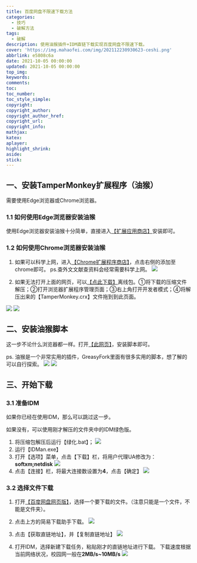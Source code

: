 ```yaml
---
title: 百度网盘不限速下载方法
categories:
  - 技巧
  - 破解方法
tags:
  - 破解
description: 使用油猴插件+IDM直链下载实现百度网盘不限速下载。
cover: 'https://img.mahaofei.com/img/202112230930623-ceshi.png'
abbrlink: e5808c6a
date: 2021-10-05 00:00:00
updated: 2021-10-05 00:00:00
top_img:
keywords:
comments:
toc:
toc_number:
toc_style_simple:
copyright:
copyright_author:
copyright_author_href:
copyright_url:
copyright_info:
mathjax:
katex:
aplayer:
highlight_shrink:
aside:
stick:
---
```



## 一、安装TamperMonkey扩展程序（油猴）
需要使用Edge浏览器或Chrome浏览器。

### 1.1 如何使用Edge浏览器安装油猴
使用Edge浏览器安装油猴十分简单，直接进入[【扩展应用商店】](https://microsoftedge.microsoft.com/addons/detail/tampermonkey/iikmkjmpaadaobahmlepeloendndfphd?hl=zh-CN)安装即可。
### 1.2 如何使用Chrome浏览器安装油猴
1. 如果可以科学上网，进入[【Chrome扩展程序商店】](https://chrome.google.com/webstore/detail/tampermonkey/dhdgffkkebhmkfjojejmpbldmpobfkfo?hl=zh-CN)，点击右侧的添加至chrome即可。
  ps.查外文文献查资料会经常需要科学上网。
  ![](https://img.mahaofei.com/img/202112230923512-tampermonkey.png)


2. 如果无法打开上面的网页，可以[【点此下载】](https://huffie.lanzouw.com/i6TuUuhjdyd
)离线包。①将下载的压缩文件解压；②打开浏览器扩展程序管理页面；③右上角打开开发者模式；④将解压出来的【TamperMonkey.crx】文件拖到到此页面。

![](https://img.mahaofei.com/img/202112230924215-chrome-extension.png)
![](https://img.mahaofei.com/img/202112230924091-chrome-extension.png)

## 二、安装油猴脚本

这一步不论什么浏览器都一样。打开[【此网页】](https://greasyfork.org/zh-CN/scripts/418182-%E7%99%BE%E5%BA%A6%E7%BD%91%E7%9B%98%E7%AE%80%E6%98%93%E4%B8%8B%E8%BD%BD%E5%8A%A9%E6%89%8B-%E7%9B%B4%E9%93%BE%E4%B8%8B%E8%BD%BD%E5%A4%8D%E6%B4%BB%E7%89%88)，安装脚本即可。

ps. 油猴是一个非常实用的插件，GreasyFork里面有很多实用的脚本，想了解的可以自行探索。
![](https://img.mahaofei.com/img/202112230925109-greasyfork.png)
![](https://img.mahaofei.com/img/202112230927139-baiduwangpan.png)

## 三、开始下载
### 3.1 准备IDM
如果你已经在使用IDM，那么可以跳过这一步。

如果没有，可以使用刚才解压的文件夹中的IDM绿色版。
1. 将压缩包解压后运行【绿化.bat】；
![](https://img.mahaofei.com/img/202112230928396-lvhua.png)
2. 运行【IDMan.exe】
3. 打开【选项】菜单，点击【下载】栏，将用户代理UA修改为：**softxm;netdisk**
![](https://img.mahaofei.com/img/202112230929578-daili.png)
4. 点击【连接】栏，将最大连接数设置为**4**，点击【确定】
![](https://img.mahaofei.com/img/202112230929559-linknumber.png)

### 3.2 选择文件下载
1. 打开[【百度网盘网页版】](https://pan.baidu.com/)，选择一个要下载的文件。（注意只能是一个文件，不能是文件夹）。

2. 点击上方的简易下载助手下载。
![](https://img.mahaofei.com/img/202112230929410-xiazai1.png)
3. 点击【获取直链地址】，并【复制直链地址】
![](https://img.mahaofei.com/img/202112230930860-xiazai2.png)
4. 打开IDM，选择新建下载任务，粘贴刚才的直链地址进行下载。
下载速度根据当前网络状况，校园网一般在**2MB/s~10MB/s**
![](https://img.mahaofei.com/img/202112230930623-ceshi.png)